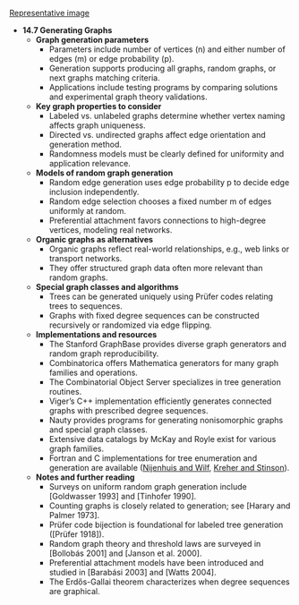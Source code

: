 [Representative image](ADM-ch14-combinatorials-graph-generation.best.png)

- **14.7 Generating Graphs**
  - **Graph generation parameters**
    - Parameters include number of vertices (n) and either number of edges (m) or edge probability (p).
    - Generation supports producing all graphs, random graphs, or next graphs matching criteria.
    - Applications include testing programs by comparing solutions and experimental graph theory validations.
  - **Key graph properties to consider**
    - Labeled vs. unlabeled graphs determine whether vertex naming affects graph uniqueness.
    - Directed vs. undirected graphs affect edge orientation and generation method.
    - Randomness models must be clearly defined for uniformity and application relevance.
  - **Models of random graph generation**
    - Random edge generation uses edge probability p to decide edge inclusion independently.
    - Random edge selection chooses a fixed number m of edges uniformly at random.
    - Preferential attachment favors connections to high-degree vertices, modeling real networks.
  - **Organic graphs as alternatives**
    - Organic graphs reflect real-world relationships, e.g., web links or transport networks.
    - They offer structured graph data often more relevant than random graphs.
  - **Special graph classes and algorithms**
    - Trees can be generated uniquely using Prüfer codes relating trees to sequences.
    - Graphs with fixed degree sequences can be constructed recursively or randomized via edge flipping.
  - **Implementations and resources**
    - The Stanford GraphBase provides diverse graph generators and random graph reproducibility.
    - Combinatorica offers Mathematica generators for many graph families and operations.
    - The Combinatorial Object Server specializes in tree generation routines.
    - Viger’s C++ implementation efficiently generates connected graphs with prescribed degree sequences.
    - Nauty provides programs for generating nonisomorphic graphs and special graph classes.
    - Extensive data catalogs by McKay and Royle exist for various graph families.
    - Fortran and C implementations for tree enumeration and generation are available ([Nijenhuis and Wilf](https://example.org), [Kreher and Stinson](http://www.math.mtu.edu/~kreher/cages/Src.html)).
  - **Notes and further reading**
    - Surveys on uniform random graph generation include [Goldwasser 1993] and [Tinhofer 1990].
    - Counting graphs is closely related to generation; see [Harary and Palmer 1973].
    - Prüfer code bijection is foundational for labeled tree generation ([Prüfer 1918]).
    - Random graph theory and threshold laws are surveyed in [Bollobás 2001] and [Janson et al. 2000].
    - Preferential attachment models have been introduced and studied in [Barabási 2003] and [Watts 2004].
    - The Erdős-Gallai theorem characterizes when degree sequences are graphical.
